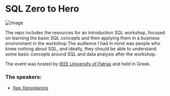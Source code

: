 # SQL Zero to Hero

![image](https://github.com/ilias1111/sql-intro-workshop/assets/4363375/3d278c30-7b02-453c-a204-3ef6d3dcb79b)

The repo includes the resources for an introduction SQL workshop, focused on learning the basic SQL concepts and then applying them in a business environment in the workshop
The audience I had in mind was people who knew nothing about SQL, and ideally, they should be able to understand some basic concepts around SQL and data analysis after the workshop.

The event was hosted by [IEEE University of Patras](https://github.com/IEEE-SB-Univ-of-Patras) and held in Greek.

### The speakers:
- [Ilias Xenogiannis](https://www.linkedin.com/in/ilias-xenogiannis/)
